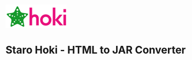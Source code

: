 ![Staro Hoki](https://github.com/starohub/starohoki/raw/main/resources/images/starohoki-64.png)

# Staro Hoki - HTML to JAR Converter
